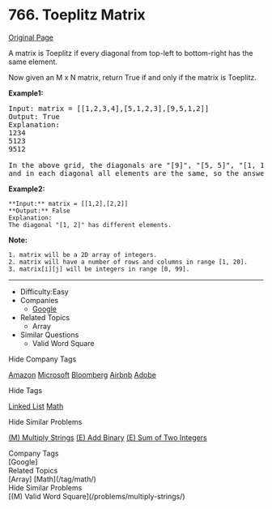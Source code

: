 # 766. Toeplitz Matrix

[Original Page](https://leetcode.com/problems/toeplitz-matrix/description/)

A matrix is Toeplitz if every diagonal from top-left to bottom-right has the same element.

Now given an M x N matrix, return True if and only if the matrix is Toeplitz.
 
**Example1:** 
<pre>
Input: matrix = [[1,2,3,4],[5,1,2,3],[9,5,1,2]]
Output: True
Explanation:
1234
5123
9512

In the above grid, the diagonals are "[9]", "[5, 5]", "[1, 1, 1]", "[2, 2, 2]", "[3, 3]", "[4]", 
and in each diagonal all elements are the same, so the answer is True.
</pre>


**Example2:** 
```
**Input:** matrix = [[1,2],[2,2]]
**Output:** False
Explanation:
The diagonal "[1, 2]" has different elements.
```

**Note:** 
```
1. matrix will be a 2D array of integers.
2. matrix will have a number of rows and columns in range [1, 20].
3. matrix[i][j] will be integers in range [0, 99].
```
---

* Difficulty:Easy
* Companies 
  * [Google](http://www.google.com)
* Related Topics 
  * Array
* Similar Questions 
  * Valid Word Square



<div>

<div id="company_tags" class="btn btn-xs btn-warning">Hide Company Tags</div>

<span class="hidebutton" style="display: inline;">[Amazon](/company/amazon/) [Microsoft](/company/microsoft/) [Bloomberg](/company/bloomberg/) [Airbnb](/company/airbnb/) [Adobe](/company/adobe/)</span></div>

<div>

<div id="tags" class="btn btn-xs btn-warning">Hide Tags</div>

<span class="hidebutton" style="display: inline;">[Linked List](/tag/linked-list/) [Math](/tag/math/)</span></div>

<div>

<div id="similar" class="btn btn-xs btn-warning">Hide Similar Problems</div>

<span class="hidebutton" style="display: inline;">[(M) Multiply Strings](/problems/multiply-strings/) [(E) Add Binary](/problems/add-binary/) [(E) Sum of Two Integers](/problems/sum-of-two-integers/)</span></div>



<div>
    <div id="company_tags" class="btn btn-xs btn-warning">Company Tags</div>
    <span class="hidebutton" style="display: inline;">[Google]</span>
</div>

<div>
    <div id="tags" class="btn btn-xs btn-warning">Related Topics</div>
    <span class="hidebutton" style="display: inline;">[Array] [Math](/tag/math/)</span>
</div>

<div>
    <div id="similar" class="btn btn-xs btn-warning">Hide Similar Problems</div>
    <span class="hidebutton" style="display: inline;">[(M) Valid Word Square](/problems/multiply-strings/) </span>
</div>
